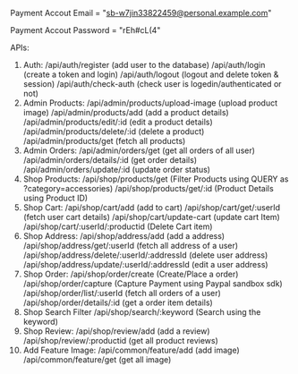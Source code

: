 Payment Accout Email = "sb-w7jin33822459@personal.example.com"

Payment Accout Password = "rEh#cL(4"

APIs:

1) Auth:
	/api/auth/register (add user to the database)
	/api/auth/login (create a token and login)
	/api/auth/logout (logout and delete token & session)
	/api/auth/check-auth (check user is logedin/authenticated or not)
2) Admin Products:
	/api/admin/products/upload-image (upload product image)
	/api/admin/products/add (add a product details)
	/api/admin/products/edit/:id (edit a product details)
	/api/admin/products/delete/:id (delete a product)
	/api/admin/products/get (fetch all products)
3) Admin Orders:
	/api/admin/orders/get (get all orders of all user)
	/api/admin/orders/details/:id (get order details)
	/api/admin/orders/update/:id (update order status)
4) Shop Products:
	/api/shop/products/get (Filter Products using QUERY as ?category=accessories)
	/api/shop/products/get/:id (Product Details using Product ID)
5) Shop Cart:
	/api/shop/cart/add (add to cart)
	/api/shop/cart/get/:userId (fetch user cart details)
	/api/shop/cart/update-cart (update cart Item)
	/api/shop/cart/:userId/:productid (Delete Cart item)
6) Shop Address:
	/api/shop/address/add (add a address)
	/api/shop/address/get/:userId (fetch all address of a user)
	/api/shop/address/delete/:userId/:addressId (delete user address)
	/api/shop/address/update/:userId/:addressId (edit a user address)
7) Shop Order:
	/api/shop/order/create (Create/Place a order)
	/api/shop/order/capture (Capture Payment using Paypal sandbox sdk)
	/api/shop/order/list/:userId (fetch all orders of a user)
	/api/shop/order/details/:id (get a order item details)
8) Shop Search Filter
	/api/shop/search/:keyword (Search using the keyword)
9) Shop Review:	
	/api/shop/review/add (add a review)
	/api/shop/review/:productid (get all product reviews)
10) Add Feature Image:
	/api/common/feature/add (add image)
	/api/common/feature/get (get all image)
